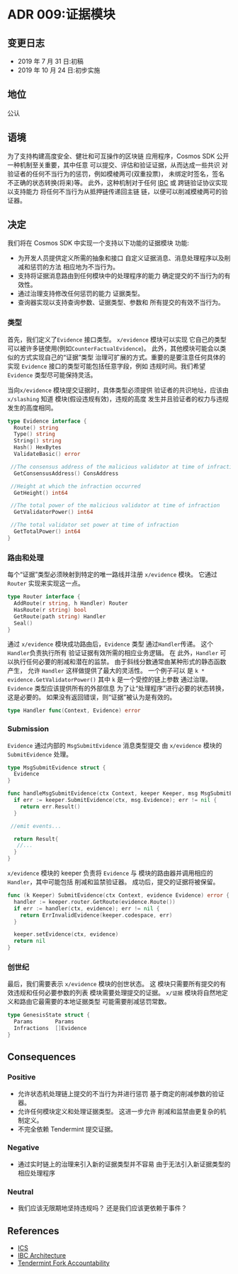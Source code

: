 # ADR 009:证据模块

## 变更日志

- 2019 年 7 月 31 日:初稿
- 2019 年 10 月 24 日:初步实施

## 地位

公认

## 语境

为了支持构建高度安全、健壮和可互操作的区块链
应用程序，Cosmos SDK 公开一种机制至关重要，其中任意
可以提交、评估和验证证据，从而达成一些共识
对验证者的任何不当行为的惩罚，例如模棱两可(双重投票)，
未绑定时签名，签名不正确的状态转换(将来)等。
此外，这种机制对于任何
[IBC](https://github.com/cosmos/ics/blob/master/ibc/2_IBC_ARCHITECTURE.md) 或
跨链验证协议实现以支持能力
将任何不当行为从抵押链传递回主链
链，以便可以削减模棱两可的验证器。

## 决定

我们将在 Cosmos SDK 中实现一个支持以下功能的证据模块
功能:

- 为开发人员提供定义所需的抽象和接口
  自定义证据消息、消息处理程序以及削减和惩罚的方法
  相应地为不当行为。
- 支持将证据消息路由到任何模块中的处理程序的能力
  确定提交的不当行为的有效性。
- 通过治理支持修改任何惩罚的能力
  证据类型。
- 查询器实现以支持查询参数、证据类型、参数和
  所有提交的有效不当行为。

### 类型

首先，我们定义了`Evidence` 接口类型。 `x/evidence` 模块可以实现
它自己的类型可以被许多链使用(例如`CounterFactualEvidence`)。
此外，其他模块可能会以类似的方式实现自己的“证据”类型
治理可扩展的方式。重要的是要注意任何具体的
实现 `Evidence` 接口的类型可能包括任意字段，例如
违规时间。我们希望 `Evidence` 类型尽可能保持灵活。

当向`x/evidence` 模块提交证据时，具体类型必须提供
验证者的共识地址，应该由`x/slashing` 知道
模块(假设违规有效)，违规的高度
发生并且验证者的权力与违规发生的高度相同。

```go
type Evidence interface {
  Route() string
  Type() string
  String() string
  Hash() HexBytes
  ValidateBasic() error

 //The consensus address of the malicious validator at time of infraction
  GetConsensusAddress() ConsAddress

 //Height at which the infraction occurred
  GetHeight() int64

 //The total power of the malicious validator at time of infraction
  GetValidatorPower() int64

 //The total validator set power at time of infraction
  GetTotalPower() int64
}
```

### 路由和处理

每个“证据”类型必须映射到特定的唯一路线并注册
`x/evidence` 模块。 它通过`Router` 实现来实现这一点。 

```go
type Router interface {
  AddRoute(r string, h Handler) Router
  HasRoute(r string) bool
  GetRoute(path string) Handler
  Seal()
}
```

通过 `x/evidence` 模块成功路由后，`Evidence` 类型
通过`Handler`传递。 这个`Handler`负责执行所有
验证证据有效所需的相应业务逻辑。 在
此外，`Handler` 可以执行任何必要的削减和潜在的监禁。
由于斜线分数通常由某种形式的静态函数产生，
允许 `Handler` 这样做提供了最大的灵活性。 一个例子可以
是 `k * evidence.GetValidatorPower()` 其中 `k` 是一个受控的链上参数
通过治理。 `Evidence` 类型应该提供所有的外部信息
为了让“处理程序”进行必要的状态转换，这是必要的。
如果没有返回错误，则“证据”被认为是有效的。 

```go
type Handler func(Context, Evidence) error
```

### Submission

`Evidence` 通过内部的 `MsgSubmitEvidence` 消息类型提交
由 `x/evidence` 模块的 `SubmitEvidence` 处理。

```go
type MsgSubmitEvidence struct {
  Evidence
}

func handleMsgSubmitEvidence(ctx Context, keeper Keeper, msg MsgSubmitEvidence) Result {
  if err := keeper.SubmitEvidence(ctx, msg.Evidence); err != nil {
    return err.Result()
  }

 //emit events...

  return Result{
   //...
  }
}
```

`x/evidence` 模块的 keeper 负责将 `Evidence` 与
模块的路由器并调用相应的`Handler`，其中可能包括
削减和监禁验证器。 成功后，提交的证据将被保留。

```go
func (k Keeper) SubmitEvidence(ctx Context, evidence Evidence) error {
  handler := keeper.router.GetRoute(evidence.Route())
  if err := handler(ctx, evidence); err != nil {
    return ErrInvalidEvidence(keeper.codespace, err)
  }

  keeper.setEvidence(ctx, evidence)
  return nil
}
```

### 创世纪

最后，我们需要表示 `x/evidence` 模块的创世状态。 这
模块只需要所有提交的有效违规和任何必要参数的列表
模块需要处理提交的证据。 `x/证据`
模块将自然地定义和路由它最需要的本地证据类型
可能需要削减惩罚常数。 

```go
type GenesisState struct {
  Params       Params
  Infractions  []Evidence
}
```

## Consequences

### Positive

- 允许状态机处理链上提交的不当行为并进行惩罚
   基于商定的削减参数的验证器。
- 允许任何模块定义和处理证据类型。 这进一步允许
   削减和监禁由更复杂的机制定义。
- 不完全依赖 Tendermint 提交证据。 
### Negative

- 通过实时链上的治理来引入新的证据类型并不容易
   由于无法引入新证据类型的相应处理程序 

### Neutral

- 我们应该无限期地坚持违规吗？ 还是我们应该更依赖于事件？ 

## References

- [ICS](https://github.com/cosmos/ics)
- [IBC Architecture](https://github.com/cosmos/ics/blob/master/ibc/1_IBC_ARCHITECTURE.md)
- [Tendermint Fork Accountability](https://github.com/tendermint/spec/blob/7b3138e69490f410768d9b1ffc7a17abc23ea397/spec/consensus/fork-accountability.md)
